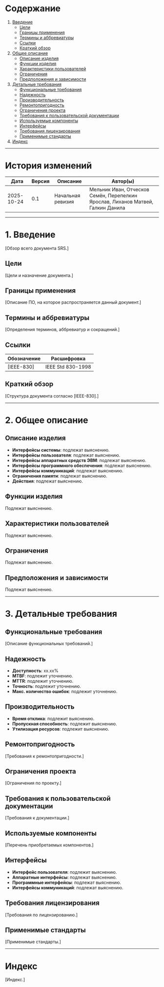 # Содержание
1. [Введение](#1-введение)
   - [Цели](#цели)
   - [Границы применения](#границы-применения)
   - [Термины и аббревиатуры](#термины-и-аббревиатуры)
   - [Ссылки](#ссылки)
   - [Краткий обзор](#краткий-обзор)
2. [Общее описание](#2-общее-описание)
   - [Описание изделия](#описание-изделия)
   - [Функции изделия](#функции-изделия)
   - [Характеристики пользователей](#характеристики-пользователей)
   - [Ограничения](#ограничения)
   - [Предположения и зависимости](#предположения-и-зависимости)
3. [Детальные требования](#3-детальные-требования)
   - [Функциональные требования](#функциональные-требования)
   - [Надежность](#надежность)
   - [Производительность](#производительность)
   - [Ремонтопригодность](#ремонтопригодность)
   - [Ограничения проекта](#ограничения-проекта)
   - [Требования к пользовательской документации](#требования-к-пользовательской-документации)
   - [Используемые компоненты](#используемые-компоненты)
   - [Интерфейсы](#интерфейсы)
   - [Требования лицензирования](#требования-лицензирования)
   - [Применимые стандарты](#применимые-стандарты)
4. [Индекс](#индекс)

---

# История изменений
| Дата       | Версия | Описание         | Автор(ы)      |
|------------|--------|------------------|---------------|
| 2025-10-24 | 0.1    | Начальная ревизия | Мельник Иван, Отческов Семён, Перепелкин Ярослав, Лиханов Матвей, Галкин Данила                                                  |

---

# 1. Введение
[Обзор всего документа SRS.]

## Цели
[Цели и назначение документа.]

## Границы применения
[Описание ПО, на которое распространяется данный документ.]

## Термины и аббревиатуры
[Определения терминов, аббревиатур и сокращений.]

## Ссылки
| Обозначение | Расшифровка           |
|-------------|-----------------------|
| [IEEE-830]  | IEEE Std 830-1998      |

## Краткий обзор
[Структура документа согласно [IEEE-830].]

---

# 2. Общее описание

## Описание изделия
- **Интерфейсы системы**: подлежат выяснению.
- **Интерфейсы пользователя**: подлежат выяснению.
- **Интерфейсы аппаратных средств ЭВМ**: подлежат выяснению.
- **Интерфейсы программного обеспечения**: подлежат выяснению.
- **Интерфейсы коммуникаций**: подлежат выяснению.
- **Ограничения памяти**: подлежат выяснению.
- **Действия**: подлежат выяснению.

## Функции изделия
Подлежат выяснению.

## Характеристики пользователей
Подлежат выяснению.

## Ограничения
Подлежат выяснению.

## Предположения и зависимости
Подлежат выяснению.

---

# 3. Детальные требования

## Функциональные требования
[Описание функциональных требований.]

## Надежность
- **Доступность**: xx.xx%
- **MTBF**: подлежит уточнению.
- **MTTR**: подлежит уточнению.
- **Точность**: подлежит уточнению.
- **Макс. количество ошибок**: подлежит уточнению.

## Производительность
- **Время отклика**: подлежит выяснению.
- **Пропускная способность**: подлежит выяснению.
- **Утилизация ресурсов**: подлежит выяснению.

## Ремонтопригодность
[Требования к ремонтопригодности.]

## Ограничения проекта
[Ограничения по проекту.]

## Требования к пользовательской документации
[Требования к документации.]

## Используемые компоненты
[Перечень приобретаемых компонентов.]

## Интерфейсы
- **Интерфейс пользователя**: подлежит выяснению.
- **Аппаратные интерфейсы**: подлежат выяснению.
- **Программные интерфейсы**: подлежат выяснению.
- **Интерфейсы коммуникаций**: подлежат выяснению.

## Требования лицензирования
[Требования по лицензированию.]

## Применимые стандарты
[Применимые стандарты.]

---

# Индекс
[Индекс.]
